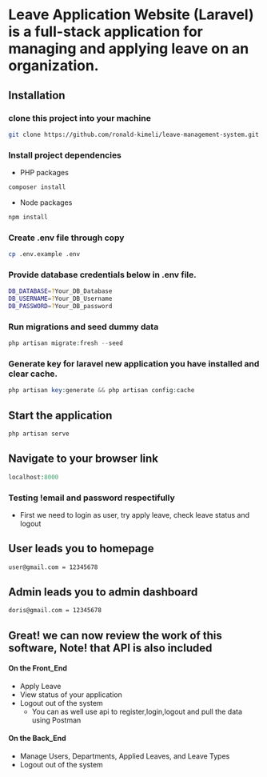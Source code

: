 # Leave Application Website (Laravel) is a full-stack application for managing and applying leave on an organization.

## Installation

### clone this project into your machine

```bash
git clone https://github.com/ronald-kimeli/leave-management-system.git
```

### Install project dependencies

* PHP packages

```php
composer install
```

* Node packages

```javascript
npm install
```

### Create .env file through copy

```bash
cp .env.example .env
```
 
### Provide database credentials below in .env file.

```bash
DB_DATABASE=?Your_DB_Database
DB_USERNAME=?Your_DB_Username
DB_PASSWORD=?Your_DB_password
```

### Run migrations and seed dummy data

```php
php artisan migrate:fresh --seed 
```

### Generate key for laravel new application you have installed and clear cache.

```php
php artisan key:generate && php artisan config:cache
```

## Start the application

```php
php artisan serve
```

## Navigate to your browser link 

```php 
localhost:8000
```

### Testing !email and password respectifully

* First we need to login as user, try apply leave, check leave status and logout

## User leads you to homepage

```bash
user@gmail.com = 12345678
```

## Admin leads you to admin dashboard

```bash
doris@gmail.com = 12345678
```

## Great! we can now review the work of this software, Note! that API is also included

#### On the Front_End
* Apply Leave
* View status of your application
* Logout out of the system
  * You can as well use api to register,login,logout and pull the data using Postman

#### On the Back_End
* Manage Users, Departments, Applied Leaves, and Leave Types
* Logout out of the system



